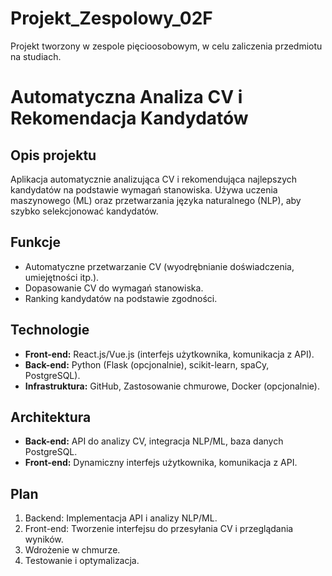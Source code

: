 # Projekt_Zespolowy_02F
Projekt tworzony w zespole pięcioosobowym, w celu zaliczenia przedmiotu na studiach.


# Automatyczna Analiza CV i Rekomendacja Kandydatów

## Opis projektu
Aplikacja automatycznie analizująca CV i rekomendująca najlepszych kandydatów na podstawie wymagań stanowiska. Używa uczenia maszynowego (ML) oraz przetwarzania języka naturalnego (NLP), aby szybko selekcjonować kandydatów.

## Funkcje
- Automatyczne przetwarzanie CV (wyodrębnianie doświadczenia, umiejętności itp.).
- Dopasowanie CV do wymagań stanowiska.
- Ranking kandydatów na podstawie zgodności.

## Technologie
- **Front-end:** React.js/Vue.js (interfejs użytkownika, komunikacja z API).
- **Back-end:** Python (Flask (opcjonalnie), scikit-learn, spaCy, PostgreSQL).
- **Infrastruktura:** GitHub, Zastosowanie chmurowe, Docker (opcjonalnie).

## Architektura
- **Back-end:** API do analizy CV, integracja NLP/ML, baza danych PostgreSQL.
- **Front-end:** Dynamiczny interfejs użytkownika, komunikacja z API.

## Plan
1. Backend: Implementacja API i analizy NLP/ML.
2. Front-end: Tworzenie interfejsu do przesyłania CV i przeglądania wyników.
3. Wdrożenie w chmurze.
4. Testowanie i optymalizacja.
